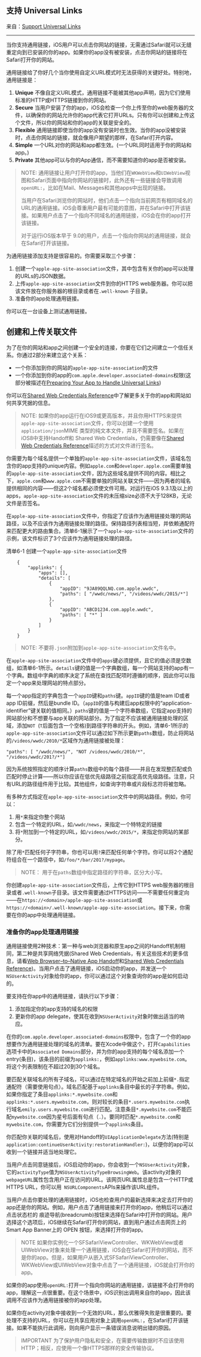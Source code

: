 ## 支持 Universal Links

来自：[Support Universal Links](https://developer.apple.com/library/archive/documentation/General/Conceptual/AppSearch/UniversalLinks.html#//apple_ref/doc/uid/TP40016308-CH12-SW1)

---
当你支持通用链接，iOS用户可以点击你网站的链接，无需通过Safari就可以无缝重定向到已安装的你的app。如果你的app没有被安装，点击你网站的链接将在Safari打开你的网站。

通用链接给了你好几个当你使用自定义URL模式时无法获得的关键好处。特别地，通用链接是：

1. **Unique**  不像自定义URL模式，通用链接不能被其他app声明，因为它们使用标准的HTTP或HTTPS链接到你的网站。
2. **Secure** 当用户安装了你的app，iOS会检查一个你上传至你的web服务器的文件，以确保你的网站允许你的app代表它打开URLs。只有你可以创建和上传这个文件，所以你的网站和你的app的关联是安全的。
3. **Flexible** 通用链接即使当你的app没有安装时也生效。当你的app没被安装时，点击你网站的链接，就会像用户期望的那样，在Safari打开内容。
4. **Simple** 一个URL对你的网站和app都生效。(一个URL同时适用于你的网站和app。)
5. **Private** 其他app可以与你的App通信，而不需要知道你的app是否被安装。

> NOTE: 
> 通用链接让用户打开你的app，当他们在`WKWebView`和`UIWebView`视图和Safari页面中指向你网站的链接时，此外还有一些链接会导致调用`openURL:`，比如在Mail、Messages和其他apps中出现的链接。
> 
> 当用户在Safari浏览你的网站时，他们点击一个指向当前网页有相同域名的URL的通用链接。iOS会尊重用户最有可能的意图，并在Safari中打开该链接。如果用户点击了一个指向不同域名的通用链接，iOS会在你的app打开该链接。
> 
> 对于运行iOS版本早于 9.0的用户，点击一个指向你网站的通用链接，就会在Safari打开该链接。

为通用链接添加支持是很容易的。你需要采取三个步骤：
1. 创建一个`apple-app-site-association`文件，其中包含有关你的app可以处理的URLs的JSON数据。
2. 上传`apple-app-site-association`文件到你的HTTPS web服务器。你可以把该文件放在你服务器的根目录或者在`.well-known` 子目录。
3. 准备你的app处理通用链接。

你可以在一台设备上测试通用链接。

## 创建和上传关联文件
为了在你的网站和app之间创建一个安全的连接，你要在它们之间建立一个信任关系。你通过2部分来建立这个关系：
* 一个你添加到你的网站的`apple-app-site-association`的文件
* 一个你添加到你的app的`com.apple.developer.associated-domains`权限(这部分被描述在[Preparing Your App to Handle Universal Links](https://developer.apple.com/library/archive/documentation/General/Conceptual/AppSearch/UniversalLinks.html#//apple_ref/doc/uid/TP40016308-CH12-SW2))

你可以在[Shared Web Credentials Reference](https://developer.apple.com/documentation/security/shared_web_credentials)中了解更多关于你的app和网站如何共享凭据的信息。

> NOTE:
> 如果你的app运行在iOS9或更高版本，并且你用HTTPS来提供`apple-app-site-association`文件，你可以创建一个使用`application/json`MIME 类型的纯文本文件，并且不需要签名。如果在iOS8中支持Handoff和 Shared Web Credentials，仍需要像在[Shared Web Credentials Reference]()描述的方式对文件进行签名。

你需要为每个域名提供一个单独的`apple-app-site-association`文件，该域名包含你的app支持的unique内容。例如`apple.com`和`developer.apple.com`需要单独的`apple-app-site-association`文件，因为这些域名提供不同的内容。相比之下，`apple.com`和`www.apple.com`不需要单独的网站关联文件——因为两者的域名提供相同的内容——但这2个域名都必须使文件可用。对运行在iOS 9.3.1及以上的apps，`apple-app-site-association`文件的未压缩size必须不大于128KB，无论文件是否签名。

在`apple-app-site-association`文件中，你指定了应该作为通用链接处理的网站路径，以及不应该作为通用链接处理的路径。保持路径列表相当短，并依赖通配符来匹配更大的路由集合。清单6-1展示了一个`apple-app-site-association`文件的示例，该文件标识了3个应该作为通用链接处理的路径。

清单6-1 创建一个`apple-app-site-association`文件
```
    {
        "applinks": {
            "apps": [],
            "details": [
                {
                    "appID": "9JA89QQLNQ.com.apple.wwdc",
                    "paths": [ "/wwdc/news/", "/videos/wwdc/2015/*"]
                },
                {
                    "appID": "ABCD1234.com.apple.wwdc",
                    "paths": [ "*" ]
                }
            ]
        }
    }
```

> NOTE:
> 不要将`.json`附加到`apple-app-site-association`文件名中。

在`apple-app-site-association`文件中的`apps`键必须提供，且它的值必须是空数组，如清单6-1所示。`details`键的值是一个字典数组，每一个网站支持的app有一个字典。数组中字典的顺序决定了系统在查找匹配项时遵循的顺序，因此你可以指定一个app来处理网站的特点部分。

每一个app指定的字典包含一个`appID`键和`paths`键。`appID`键的值是team ID或者 app ID前缀，然后是bundle ID。（`appID`的值与构建后app权限中的“application-identifier”键关联的值相同。）`paths`键的值是一个字符串数组，它指定app支持的网站部分和不想要与app关联的网站部分。为了指定不应该被通用链接处理的区域，添加`NOT `(`T`后面包含一个空格)到路径字符串的开头。例如，清单6-1所示的`apple-app-site-association`文件可以通过如下所示更新`paths`数组，防止将网站的`/videos/wwdc/2010/*`区域作为通用链接被处理：
```
"paths": [ "/wwdc/news/", "NOT /videos/wwdc/2010/*", "/videos/wwdc/201?/*"]
```
因为系统按照指定的顺序计算`paths`数组中的每个路径——并且在发现整匹配或负匹配时停止计算——所以你应该在低优先级路径之前指定高优先级路径。注意，只有URL的路径组件用于比较。其他组件，如查询字符串或片段标志符将被忽略。

有多种方式指定在`apple-app-site-association`文件中的网站路径。例如，你可以：

1. 用`*`来指定你整个网站
2. 包含一个特定的URL，如`/wwdc/news`，来指定一个特特定的链接
3. 将`*`附加到一个特定的URL，如`/videos/wwdc/2015/*`，来指定你网站的某部分。

除了用`*`匹配任何子字符串，你也可以用`?`来匹配任何单个字符。你可以将2个通配符组合在一个路径中，如`/foo/*/bar/201?/mypage`。

> NOTE：
> 用于在`paths`数组中指定路径的字符串，区分大小写。

你创建`apple-app-site-association`文件后，上传它到HTTPS web服务器的根目录或者`.well-known`子目录。该文件需要通过HTTPS访问——不需要任何重定向——在`https://<domain>/apple-app-site-association`或 `https://<domain>/.well-known/apple-app-site-association`。接下来，你需要在你的app中处理通用链接。

### 准备你的app处理通用链接

通用链接使用2种技术：第一种与web浏览器和原生app之间的Handoff机制相同，第二种是共享网络凭据(Shared Web Credentials，有关这些技术的更多信息，请看[Web Browser–to–Native App Handoff](https://developer.apple.com/library/archive/documentation/UserExperience/Conceptual/Handoff/AdoptingHandoff/AdoptingHandoff.html#//apple_ref/doc/uid/TP40014338-CH2-SW10)和[Shared Web Credentials Reference](https://developer.apple.com/documentation/security/shared_web_credentials))。当用户点击了通用链接，iOS启动你的app，并发送一个`NSUserActivity`对象给你的app，你可以通过这个对象查询你的app是如何启动的。

要支持在你app中的通用链接，请执行以下步骤：
1. 添加指定你的app支持的域名的权限
2. 更新你的app delegate，使其在收到`NSUserActivity`对象时做出适当的响应。

在你的`com.apple.developer.associated-domains`权限中，包含了一个你的app想要作为通用链接处理的域名的清单。要在Xcode中做这个，打开`Capabilities`选项卡中的`Associated Domains`部分，并为你的app支持的每个域名添加一个entry(条目)，该条目的前缀为`applinks:`，例如`applinks:www.mywebsite.com`。将这个列表限制在不超过20到30个域名。

要匹配关联域名的所有子域名，可以通过在特定域名的开始之前加上前缀`*.`指定通配符（需要使用句点）。域名匹配基于`applinks`条目中最长的子字符串。例如，如果你指定了条目`applinks:*.mywebsite.com`和`applinks:*.users.mywebsite.com`，则对较长的条目`*.users.mywebsite.com`执行域名`emily.users.mywebsite.com`进行匹配。注意条目`*.mywebsite.com`不能匹配`mywebsite.com`因为星号后面有句点（`.`）。要同时匹配`*.mywebsite.com`和`mywebsite.com`，你需要为它们分别提供一个`applinks`条目。

你匹配你关联的域名后，使用对Handoff的`UIApplicationDelegate`方法(特别是` application:continueUserActivity:restorationHandler:`)，以便你的app可以收到一个链接并适当地处理它。

当用户点击同意链接后，iOS启动你的app，你会收到一个`NSUserActivity`对象，它的`activityType`值为`NSUserActivityTypeBrowsingWeb`。该activity对象的`webpageURL`属性包含用户正在访问的URL。该网页URL属性总是包含一个HTTP或HTTPS URL，你可以用` NSURLComponents`APIs来操作该URL组件。

当用户点击你要处理的通用链接时，iOS也检查用户的最新选择来决定去打开你的app还是你的网站。例如，用户点击了通用链接来打开你的app，他稍后可以通过点击状态栏的 痕迹导航(breadcrumb)按钮来选择在Safari中打开你的网站。用户选择这个选项后，iOS继续在Safari打开你的网站，直到用户通过点击网页上的Smart App Banner上的 OPEN 按钮，来选择打开你的app。

> NOTE
> 如果你实例化一个SFSafariViewController、WKWebView或者UIWebView对象来处理一个通用链接，iOS会在Safari打开你的网站，而不是你的app。但是，如果用户从嵌入式SFSafariViewController、WKWebView或UIWebView对象中点击了一个通用链接，iOS就会打开你的app。

如果你的app使用`openURL:`打开一个指向你网站的通用链接，该链接不会打开你的app，理解这一点很重要。在这个场景中，iOS识别出调用来自你的app，因此该调用不应该作为通用链接被你的app处理。

如果你在activity对象中接收到一个无效的URL，那么优雅得失败是很重要的。要处理不支持的URL，你可以在共享应用对象上调用`openURL:`，在Safari打开该链接。如果不能执行此调用，则向用户显示一条错误消息说明出错的原因。

> IMPORTANT
> 为了保护用户隐私和安全，在需要传输数据时不应该使用HTTP；相反，应使用一个像HTTPS那样的安全传输协议。



